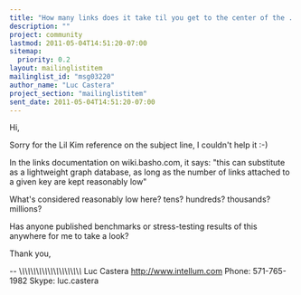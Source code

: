 ```yaml
---
title: "How many links does it take til you get to the center of the ... ?"
description: ""
project: community
lastmod: 2011-05-04T14:51:20-07:00
sitemap:
  priority: 0.2
layout: mailinglistitem
mailinglist_id: "msg03220"
author_name: "Luc Castera"
project_section: "mailinglistitem"
sent_date: 2011-05-04T14:51:20-07:00
---
```



Hi,

Sorry for the Lil Kim reference on the subject line, I couldn't help it :-)

In the links documentation on wiki.basho.com, it says:
"this can substitute as a lightweight graph database, as long as the number
of links attached to a given key are kept reasonably low"

What's considered reasonably low here? tens? hundreds? thousands? millions?

Has anyone published benchmarks or stress-testing results of this anywhere
for me to take a look?

Thank you,

-- 
\\_\\_\\_\\_\\_\\_\\_\\_\\_\\_\\_\\_\\_\\_\\_\\_\\_\\_\\_\\_\\_\\_
Luc Castera
http://www.intellum.com
Phone: 571-765-1982
Skype: luc.castera

